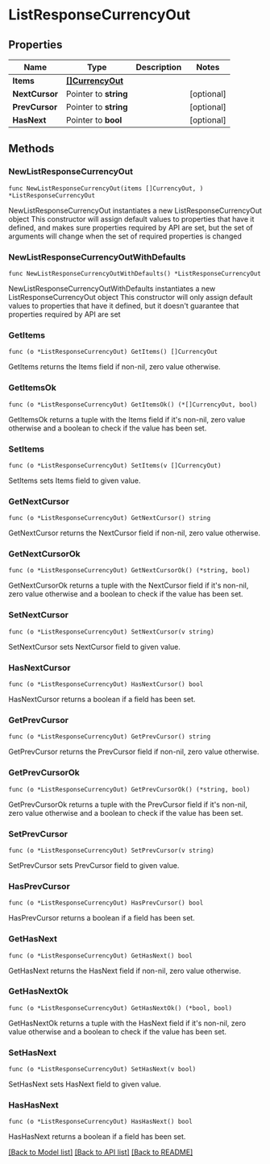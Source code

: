 # ListResponseCurrencyOut

## Properties

Name | Type | Description | Notes
------------ | ------------- | ------------- | -------------
**Items** | [**[]CurrencyOut**](CurrencyOut.md) |  | 
**NextCursor** | Pointer to **string** |  | [optional] 
**PrevCursor** | Pointer to **string** |  | [optional] 
**HasNext** | Pointer to **bool** |  | [optional] 

## Methods

### NewListResponseCurrencyOut

`func NewListResponseCurrencyOut(items []CurrencyOut, ) *ListResponseCurrencyOut`

NewListResponseCurrencyOut instantiates a new ListResponseCurrencyOut object
This constructor will assign default values to properties that have it defined,
and makes sure properties required by API are set, but the set of arguments
will change when the set of required properties is changed

### NewListResponseCurrencyOutWithDefaults

`func NewListResponseCurrencyOutWithDefaults() *ListResponseCurrencyOut`

NewListResponseCurrencyOutWithDefaults instantiates a new ListResponseCurrencyOut object
This constructor will only assign default values to properties that have it defined,
but it doesn't guarantee that properties required by API are set

### GetItems

`func (o *ListResponseCurrencyOut) GetItems() []CurrencyOut`

GetItems returns the Items field if non-nil, zero value otherwise.

### GetItemsOk

`func (o *ListResponseCurrencyOut) GetItemsOk() (*[]CurrencyOut, bool)`

GetItemsOk returns a tuple with the Items field if it's non-nil, zero value otherwise
and a boolean to check if the value has been set.

### SetItems

`func (o *ListResponseCurrencyOut) SetItems(v []CurrencyOut)`

SetItems sets Items field to given value.


### GetNextCursor

`func (o *ListResponseCurrencyOut) GetNextCursor() string`

GetNextCursor returns the NextCursor field if non-nil, zero value otherwise.

### GetNextCursorOk

`func (o *ListResponseCurrencyOut) GetNextCursorOk() (*string, bool)`

GetNextCursorOk returns a tuple with the NextCursor field if it's non-nil, zero value otherwise
and a boolean to check if the value has been set.

### SetNextCursor

`func (o *ListResponseCurrencyOut) SetNextCursor(v string)`

SetNextCursor sets NextCursor field to given value.

### HasNextCursor

`func (o *ListResponseCurrencyOut) HasNextCursor() bool`

HasNextCursor returns a boolean if a field has been set.

### GetPrevCursor

`func (o *ListResponseCurrencyOut) GetPrevCursor() string`

GetPrevCursor returns the PrevCursor field if non-nil, zero value otherwise.

### GetPrevCursorOk

`func (o *ListResponseCurrencyOut) GetPrevCursorOk() (*string, bool)`

GetPrevCursorOk returns a tuple with the PrevCursor field if it's non-nil, zero value otherwise
and a boolean to check if the value has been set.

### SetPrevCursor

`func (o *ListResponseCurrencyOut) SetPrevCursor(v string)`

SetPrevCursor sets PrevCursor field to given value.

### HasPrevCursor

`func (o *ListResponseCurrencyOut) HasPrevCursor() bool`

HasPrevCursor returns a boolean if a field has been set.

### GetHasNext

`func (o *ListResponseCurrencyOut) GetHasNext() bool`

GetHasNext returns the HasNext field if non-nil, zero value otherwise.

### GetHasNextOk

`func (o *ListResponseCurrencyOut) GetHasNextOk() (*bool, bool)`

GetHasNextOk returns a tuple with the HasNext field if it's non-nil, zero value otherwise
and a boolean to check if the value has been set.

### SetHasNext

`func (o *ListResponseCurrencyOut) SetHasNext(v bool)`

SetHasNext sets HasNext field to given value.

### HasHasNext

`func (o *ListResponseCurrencyOut) HasHasNext() bool`

HasHasNext returns a boolean if a field has been set.


[[Back to Model list]](../README.md#documentation-for-models) [[Back to API list]](../README.md#documentation-for-api-endpoints) [[Back to README]](../README.md)


